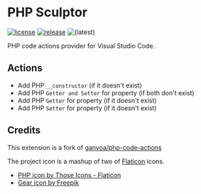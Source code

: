 # PHP Sculptor
[![license](https://img.shields.io/badge/license-MIT-brightgreen.svg)](LICENSE.txt)
[![release](https://img.shields.io/github/actions/workflow/status/sal65535/php-sculptor/main.yml)](https://github.com/sal65535/php-sculptor/actions/workflows/main.yml)
![(latest)](https://img.shields.io/github/v/tag/sal65535/php-sculptor?label=latest%20tag)

PHP code actions provider for Visual Studio Code.

## Actions
- Add PHP `__constructor` (if it doesn't exist)
- Add PHP `Getter and Setter` for property (if both don't exist)
- Add PHP `Getter` for property (if it doesn't exist)
- Add PHP `Setter` for property (if it doesn't exist)

## Credits
This extension is a fork of [ganvoa/php-code-actions](https://github.com/ganvoa/php-code-actions)

The project icon is a mashup of two of [Flaticon](https://flaticon.com) icons.
- [PHP icon by Those Icons - Flaticon](https://www.flaticon.com/free-icons/php)
- [Gear icon by Freepik](https://www.flaticon.com/free-icons/gear)
